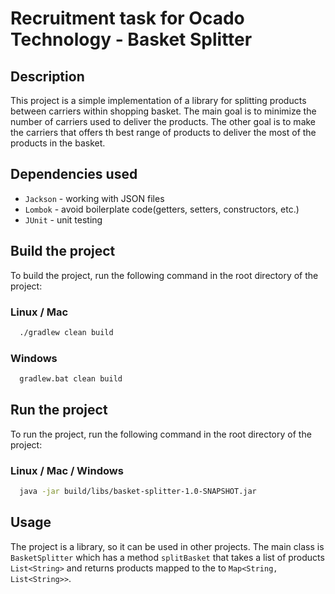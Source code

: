 # Recruitment task for Ocado Technology - Basket Splitter

## Description

This project is a simple implementation of a library for splitting products between carriers within shopping basket.
The main goal is to minimize the number of carriers used to deliver the products. 
The other goal is to make the carriers that offers th best range of products to deliver the most of the products in the basket.

## Dependencies used

- `Jackson` - working with JSON files
- `Lombok` - avoid boilerplate code(getters, setters, constructors, etc.)
- `JUnit` - unit testing

## Build the project

To build the project, run the following command in the root directory of the project:

### Linux / Mac
```bash
  ./gradlew clean build
```

### Windows
```bash
  gradlew.bat clean build
```

## Run the project

To run the project, run the following command in the root directory of the project:

### Linux / Mac / Windows
```bash
  java -jar build/libs/basket-splitter-1.0-SNAPSHOT.jar
```

## Usage

The project is a library, so it can be used in other projects.
The main class is `BasketSplitter` which has a method `splitBasket` that takes a list of products `List<String>` and returns products mapped to the  to  `Map<String, List<String>>`.
